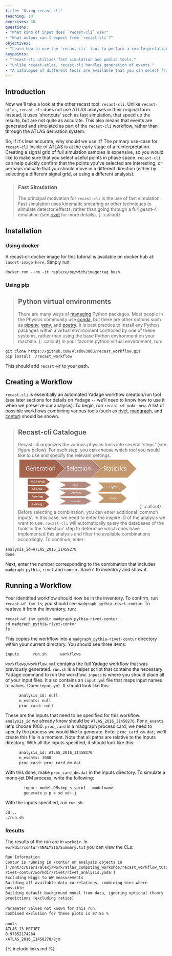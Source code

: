 ```yaml
---
title: "Using recast-cli"
teaching: 10
exercises: 30
questions:
- "What kind of input does `recast-cli` use?"
- "What output can I expect from `recast-cli`?"
objectives:
- "Learn how to use the `recast-cli` tool to perform a reinterpretation."
keypoints:
- "recast-cli utilizes fast simulation and public tools."
- "Unlike recast-atlas, recast-cli handles generation of events."
- "A catalogue of different tools are available that you can select from."
---
```


## Introduction
Now we'll take a look at the other recast tool: `recast-cli`. Unlike `recast-atlas`, `recast-cli` does not use ATLAS analyses in their original form. Instead, it uses 'shortcuts' such as fast simulation, that speed up the results, but are not quite as accurate. This also means that events are generated and simulated as part of the `recast-cli` workflow, rather than through the ATLAS derivation system. 

So, if it's less accurate, why should we use it? The primary use-case for `recast-cli` inside of ATLAS is at the early stage of a reinterpretation. Creating a signal grid of full simulation samples is expensive, so you would like to make sure that you select useful points in phase space. `recast-cli` can help quickly confirm that the points you've selected are interesting, or perhaps indicate that you should move in a different direction (either by selecting a different signal grid, or using a different analysis).

> ### Fast Simulation
> The principal motivation for `recast-cli` is the use of fast simulation. Fast simulation uses kinematic smearing or other techniques to simulate detector effects, rather than going through a full geant-4 emulation (see [rivet](https://arxiv.org/abs/1910.01637) for more details).
{: .callout}


## Installation

### Using docker
A recast-cli docker image for this tutorial is available on docker hub at: `insert-image-here`. Simply run:
~~~
docker run --rm -it replace/me/with/image:tag bash
~~~

### Using pip
> ## Python virtual environments
> There are many ways of [managing](https://packaging.python.org/tutorials/managing-dependencies/) Python packages. Most people in the Physics community use [conda](https://docs.conda.io/en/latest/), but there are other options such as [pipenv](https://pipenv-fork.readthedocs.io/en/latest/), [venv](https://docs.python.org/3/library/venv.html), and [poetry](https://python-poetry.org/). It is best practice to install any Python packages within a virtual environment controlled by one of these systems, rather than using the base Python environment on your machine.
{: .callout}
In your favorite python virtual environment, run:
~~~
git clone https://github.com/vladov3000/recast_workflow.git
pip install ./recast_workflow
~~~
This should add `recast-wf` to your path.

## Creating a Workflow
`recast-cli` is essentially an automated Yadage workflow creation/run tool (see later sections for details on Yadage -- we'll need to know how to use it when we preserve our analysis). To begin, run `recast-wf make new`. A list of possible workflows combining various tools (such as [rivet](https://rivet.hepforge.org/), [madgraph](http://madgraph.phys.ucl.ac.be/), and [contur](https://hepcedar.gitlab.io/contur-webpage/)) should be shown. 

> ## Recast-cli Catalogue
> Recast-cli organizes the various physics tools into several 'steps' (see figure below). For each step, you can choose which tool you would like to use and specify the relevant settings.
> <img src="../fig/recast_cli_catalogue.png" alt="Recast-cli Catalogue" style="width:375px">
{: .callout}
Before selecting a combination, you can enter additional 'common inputs'. In this case, we need to enter the inspire ID of the analysis we want to use. `recast-cli` will automatically query the databases of the tools in the 'selection' step to determine which ones have implemented this analysis and filter the available combinations accordingly. To continue, enter:
~~~
analysis_id=ATLAS_2016_I1458270
done
~~~
Next, enter the number corresponding to the combination that includes `madgraph_pythia`, `rivet` and `contur`. Save it to inventory and show it. 

## Running a Workflow
Your identified workflow should now be in the inventory. To confirm, run `recast-wf inv ls`; you should see `madgraph_pythia-rivet-contur`. To retrieve it from the inventory, run:
~~~
recast-wf inv getdir madgraph_pythia-rivet-contur .
cd madgraph_pythia-rivet-contur
ls
~~~ 
This copies the workflow into a `madgraph_pythia-rivet-contur` directory within your current directory. You should see three items:
~~~
inputs		run.sh		workflows
~~~
`workflows/workflow.yml` contains the full Yadage workflow that was previously generated. `run.sh` is a helper script that contains the necessary Yadage command to run the workflow. `inputs` is where you should place all of your input files. It also contains an `input.yml` file that maps input names to values. Open `input.yml`. It should look like this:
~~~
      analysis_id: null
      n_events: null
      proc_card: null
~~~
These are the inputs that need to be specified for this workflow. `analysis_id` we already know should be `ATLAS_2016_I1458270`. For `n_events`, let's choose 1000. `proc_card` is a madgraph process card; we need to specify the process we would like to generate. Enter `proc_card_dm.dat`; we'll create this file in a moment. Note that all paths are relative to the inputs directory. With all the inputs specified, it should look like this:
~~~
      analysis_id: ATLAS_2016_I1458270
      n_events: 1000
      proc_card: proc_card_dm.dat
~~~

With this done, make `proc_card_dm.dat` in the inputs directory. To simulate a mono-jet DM process, write the following:
~~~
        import model DMsimp_s_spin1 --modelname
        generate p p > xd xd~ j
~~~

With the inputs specified, run `run.sh`:
~~~
cd ..
./run.sh
~~~

### Results
The results of the run are in `workdir`. In `workdir/contur/ANALYSIS/Summary.txt` you can view the CLs:
~~~
Run Information 
Contur is running in /contur on analysis objects in ['/mnt/c/Users/alexj/work/atlas_computing_workshop/recast_workflow_tutorial/madgraph_pythia-rivet-contur/workdir/rivet/rivet_analysis.yoda']
Excluding Higgs to WW measurements 
Building all available data correlations, combining bins where possible 
Building default background model from data, ignoring optional theory predictions (excluding ratios) 

Parameter values not known for this run.
Combined exclusion for these plots is 97.85 % 

pools
ATLAS_13_METJET
0.97852174284
/ATLAS_2016_I1458270/2jm
~~~

{% include links.md %}

